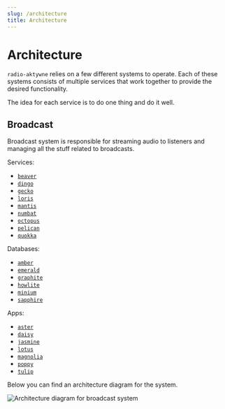 ```yaml
---
slug: /architecture
title: Architecture
---
```


# Architecture

`radio-aktywne` relies on a few different systems to operate.
Each of these systems consists of multiple services
that work together to provide the desired functionality.

The idea for each service is to do one thing and do it well.

## Broadcast

Broadcast system is responsible for streaming audio to listeners
and managing all the stuff related to broadcasts.

Services:

- [`beaver`](https://github.com/radio-aktywne/beaver)
- [`dingo`](https://github.com/radio-aktywne/dingo)
- [`gecko`](https://github.com/radio-aktywne/gecko)
- [`loris`](https://github.com/radio-aktywne/loris)
- [`mantis`](https://github.com/radio-aktywne/mantis)
- [`numbat`](https://github.com/radio-aktywne/numbat)
- [`octopus`](https://github.com/radio-aktywne/octopus)
- [`pelican`](https://github.com/radio-aktywne/pelican)
- [`quokka`](https://github.com/radio-aktywne/quokka)

Databases:

- [`amber`](https://github.com/radio-aktywne/amber)
- [`emerald`](https://github.com/radio-aktywne/emerald)
- [`graphite`](https://github.com/radio-aktywne/graphite)
- [`howlite`](https://github.com/radio-aktywne/howlite)
- [`minium`](https://github.com/radio-aktywne/minium)
- [`sapphire`](https://github.com/radio-aktywne/sapphire)

Apps:

- [`aster`](https://github.com/radio-aktywne/aster)
- [`daisy`](https://github.com/radio-aktywne/daisy)
- [`jasmine`](https://github.com/radio-aktywne/lavender)
- [`lotus`](https://github.com/radio-aktywne/lotus)
- [`magnolia`](https://github.com/radio-aktywne/magnolia)
- [`poppy`](https://github.com/radio-aktywne/poppy)
- [`tulip`](https://github.com/radio-aktywne/tulip)

Below you can find an architecture diagram for the system.

![Architecture diagram for broadcast system](/architecture/broadcast.svg)
